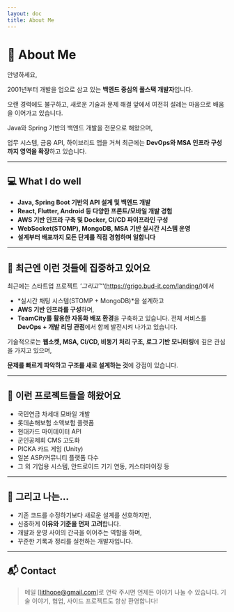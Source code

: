 ```yaml
---
layout: doc
title: About Me
---
```


# 👋 About Me

안녕하세요,

2001년부터 개발을 업으로 삼고 있는 **백엔드 중심의 풀스택 개발자**입니다.

오랜 경력에도 불구하고, 새로운 기술과 문제 해결 앞에서 여전히 설레는 마음으로 배움을 이어가고 있습니다.

Java와 Spring 기반의 백엔드 개발을 전문으로 해왔으며,

업무 시스템, 금융 API, 하이브리드 앱을 거쳐 최근에는 **DevOps와 MSA 인프라 구성까지 영역을 확장**하고 있습니다.

---

## 💻 What I do well

- **Java, Spring Boot 기반의 API 설계 및 백엔드 개발**
- **React, Flutter, Android 등 다양한 프론트/모바일 개발 경험**
- **AWS 기반 인프라 구축 및 Docker, CI/CD 파이프라인 구성**
- **WebSocket(STOMP), MongoDB, MSA 기반 실시간 시스템 운영**
- **설계부터 배포까지 모든 단계를 직접 경험하며 일합니다**

---

## 🔧 최근엔 이런 것들에 집중하고 있어요

최근에는 스타트업 프로젝트 *'그리고™'*(https://grigo.bud-it.com/landing/)에서

- *실시간 채팅 시스템(STOMP + MongoDB)*을 설계하고
- **AWS 기반 인프라를 구성**하며,
- **TeamCity를 활용한 자동화 배포 환경**을 구축하고 있습니다. 전체 서비스를 **DevOps + 개발 리딩 관점**에서 함께 발전시켜 나가고 있습니다.

기술적으로는 **웹소켓, MSA, CI/CD, 비동기 처리 구조, 로그 기반 모니터링**에 깊은 관심을 가지고 있으며,

**문제를 빠르게 파악하고 구조를 새로 설계하는 것**에 강점이 있습니다.

---

## 📂 이런 프로젝트들을 해왔어요

- 국민연금 차세대 모바일 개발
- 롯데손해보험 소액보험 플랫폼
- 현대카드 마이데이터 API
- 군인공제회 CMS 고도화
- PICKA 카드 게임 (Unity)
- 일본 ASP/커뮤니티 플랫폼 다수
- 그 외 기업용 시스템, 안드로이드 기기 연동, 커스터마이징 등

---

## 🧠 그리고 나는…

- 기존 코드를 수정하기보다 새로운 설계를 선호하지만,
- 신중하게 **이유와 기준을 먼저 고려**합니다.
- 개발과 운영 사이의 간극을 이어주는 역할을 하며,
- 꾸준한 기록과 정리를 실천하는 개발자입니다.

---

## 📬 Contact

> 메일 [[litlhope@gmail.com](mailto:litlhope@gmail.com)]로 연락 주시면 언제든 이야기 나눌 수 있습니다. 기술 이야기, 협업, 사이드 프로젝트도 항상 환영합니다!
>
